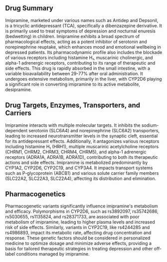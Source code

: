 ## Drug Summary
Imipramine, marketed under various names such as Antidep and Depsonil, is a tricyclic antidepressant (TCA), specifically a dibenzazepine derivative. It is primarily used to treat symptoms of depression and nocturnal enuresis (bedwetting) in children. Imipramine exhibits a broad spectrum of pharmacological effects, acting as a potent inhibitor of serotonin and norepinephrine reuptake, which enhances mood and emotional wellbeing in depressed patients. Its pharmacodynamic profile also includes the blockade of various receptors including histamine H₁, muscarinic cholinergic, and alpha-1 adrenergic receptors, contributing to its range of therapeutic and side effects. This drug is rapidly absorbed in the small intestine, with a variable bioavailability between 29-77% after oral administration. It undergoes extensive metabolism, primarily in the liver, with CYP2D6 playing a significant role in converting imipramine to its active metabolite, desipramine.

## Drug Targets, Enzymes, Transporters, and Carriers
Imipramine interacts with multiple molecular targets. It inhibits the sodium-dependent serotonin (SLC6A4) and norepinephrine (SLC6A2) transporters, leading to increased neurotransmitter levels in the synaptic cleft, essential for its antidepressant effects. Additionally, it antagonizes various receptors including histamine H₁ (HRH1), multiple muscarinic acetylcholine receptors (CHRM1, CHRM2, CHRM3, CHRM4, CHRM5), and alpha-1 adrenergic receptors (ADRA1A, ADRA1B, ADRA1D), contributing to both its therapeutic actions and side effects. Imipramine is metabolized predominantly by CYP1A2, CYP2D6, CYP2C19, and CYP3A4. It impacts transport systems such as P-glycoprotein (ABCB1) and various solute carrier family members (SLC22A2, SLC22A3, SLC22A4), affecting its distribution and elimination.

## Pharmacogenetics
Pharmacogenetic variants significantly influence imipramine's metabolism and efficacy. Polymorphisms in CYP2D6, such as rs3892097, rs35742686, rs5030655, rs1135824, and rs28371733, are associated with poor metabolism of imipramine, leading to higher plasma levels and increased risk of side effects. Similarly, variants in CYP2C19, like rs4244285 and rs4986893, impact its metabolic rate, affecting drug concentration and response. These genetic factors should be considered in personalized medicine to optimize dosage and minimize adverse effects, providing a basis for tailored therapeutic strategies in treating depression and other off-label conditions managed by imipramine.